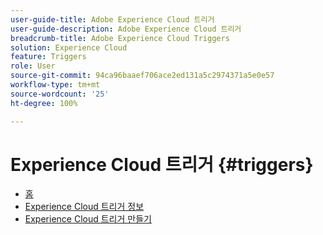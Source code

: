 ```yaml
---
user-guide-title: Adobe Experience Cloud 트리거
user-guide-description: Adobe Experience Cloud 트리거
breadcrumb-title: Adobe Experience Cloud Triggers
solution: Experience Cloud
feature: Triggers
role: User
source-git-commit: 94ca96baaef706ace2ed131a5c2974371a5e0e57
workflow-type: tm+mt
source-wordcount: '25'
ht-degree: 100%

---
```


# Experience Cloud 트리거 {#triggers}

* [홈](home.md)
* [Experience Cloud 트리거 정보](overview.md)
* [Experience Cloud 트리거 만들기](create.md)
